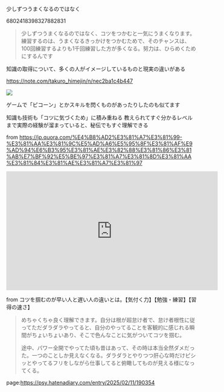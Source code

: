 少しずつうまくなるのではなく

6802418398327882831
> 少しずつうまくなるのではなく、コツをつかむと一気にうまくなります。練習するのは、うまくなるきっかけをつかむためで、そのチャンスは、100回練習するよりも1千回練習した方が多くなる。努力は、ひらめくためにするんです


知識の取得について、多くの人がイメージしているものと現実の違いがある

https://note.com/takuro_himejin/n/nec2ba1c4b447

<img src="https://qph.cf2.quoracdn.net/main-qimg-c22a6d2b9fb91d632b71d69fd4b24189">

ゲームで「ピコーン」とかスキルを閃くものがあったりしたのも似てます

知識も技術も「コツに気づくため」に積み重ねる
教えられてすぐ分かるレベルまで実際の経験が溜まっていると、秘伝でもすぐ理解できる

from https://jp.quora.com/%E4%B8%AD2%E3%81%A7%E3%81%99-%E3%81%AA%E3%81%9C%E5%AD%A6%E5%95%8F%E3%81%AF%E9%AD%94%E6%B3%95%E3%81%AE%E3%82%88%E3%81%86%E3%81%AB%E7%BF%92%E5%BE%97%E3%81%A7%E3%81%8D%E3%81%AA%E3%81%84%E3%81%AE%E3%81%A7%E3%81%97





<iframe width="560" height="315" src="https://www.youtube.com/embed/uggYADKg0Xc?si=7PNgOZjh97RVxUeT&amp;start=66" title="YouTube video player" frameborder="0" allow="accelerometer; autoplay; clipboard-write; encrypted-media; gyroscope; picture-in-picture; web-share" referrerpolicy="strict-origin-when-cross-origin" allowfullscreen></iframe>

from コツを掴むのが早い人と遅い人の違いとは。【気付く力】【勉強・練習】【習得の速さ】


> めちゃくちゃ良く理解できます。自分は根が超怠け者で、怠け者根性に従ってただダラダラやってると、自分のやってることを客観的に感じれる瞬間がちょいちょいあり、そこで色んなことに気がついてコツを掴む。
> 
> 途中、パワー全開でやってた頃も昔はあって、その時は本当全然ダメだった。一つのことしか見えなくなる。ダラダラとやりつつ肝心な時だけピシッとやってるフリをしながら仕事してると俯瞰してものが見える様になってくる。







page:https://psy.hatenadiary.com/entry/2025/02/11/190354
